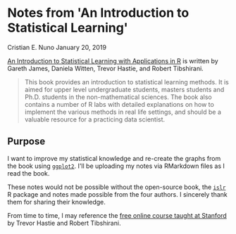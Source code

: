 Notes from 'An Introduction to Statistical Learning'
================
Cristian E. Nuno
January 20, 2019

[An Introduction to Statistical Learning with Applications in R](http://www-bcf.usc.edu/~gareth/ISL/) is written by Gareth James, Daniela Witten, Trevor Hastie, and Robert Tibshirani.

> This book provides an introduction to statistical learning methods. It is aimed for upper level undergraduate students, masters students and Ph.D. students in the non-mathematical sciences. The book also contains a number of R labs with detailed explanations on how to implement the various methods in real life settings, and should be a valuable resource for a practicing data scientist.

Purpose
-------

I want to improve my statistical knowledge and re-create the graphs from the book using [`ggplot2`](https://ggplot2.tidyverse.org/). I'll be uploading my notes via RMarkdown files as I read the book.

These notes would not be possible without the open-source book, the [`islr`](https://cran.r-project.org/web/packages/ISLR/index.html) R package and notes made possible from the four authors. I sincerely thank them for sharing their knowledge.

From time to time, I may reference the [free online course taught at Stanford](https://lagunita.stanford.edu/courses/HumanitiesSciences/StatLearning/Winter2016/about) by Trevor Hastie and Robert Tibshirani.
